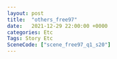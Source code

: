 ```yaml
---
layout: post
title:  "others_free97"
date:   2021-12-29 22:00:00 +0000
categories: Etc
Tags: Story Etc
SceneCode: ["scene_free97_q1_s20"]
---
```

